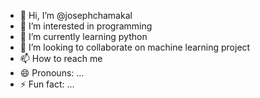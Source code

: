 - 👋 Hi, I’m @josephchamakal
- 👀 I’m interested in programming
- 🌱 I’m currently learning python
- 💞️ I’m looking to collaborate on machine learning project
- 📫 How to reach me 
- 😄 Pronouns: ...
- ⚡ Fun fact: ...

<!---
josephchamakal/josephchamakal is a ✨ special ✨ repository because its `README.md` (this file) appears on your GitHub profile.
You can click the Preview link to take a look at your changes.
--->
